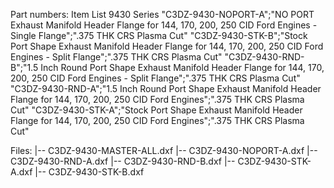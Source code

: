 Part numbers: Item List 9430 Series
"C3DZ-9430-NOPORT-A";"NO PORT Exhaust Manifold Header Flange for 144, 170, 200, 250 CID Ford Engines - Single Flange";".375 THK CRS Plasma Cut"
"C3DZ-9430-STK-B";"Stock Port Shape Exhaust Manifold Header Flange for 144, 170, 200, 250 CID Ford Engines - Split Flange";".375 THK CRS Plasma Cut"
"C3DZ-9430-RND-B";"1.5 Inch Round Port Shape Exhaust Manifold Header Flange for 144, 170, 200, 250 CID Ford Engines - Split Flange";".375 THK CRS Plasma Cut"
"C3DZ-9430-RND-A";"1.5 Inch Round Port Shape Exhaust Manifold Header Flange for 144, 170, 200, 250 CID Ford Engines";".375 THK CRS Plasma Cut"
"C3DZ-9430-STK-A";"Stock Port Shape Exhaust Manifold Header Flange for 144, 170, 200, 250 CID Ford Engines";".375 THK CRS Plasma Cut"

Files:
|-- C3DZ-9430-MASTER-ALL.dxf
|-- C3DZ-9430-NOPORT-A.dxf
|-- C3DZ-9430-RND-A.dxf
|-- C3DZ-9430-RND-B.dxf
|-- C3DZ-9430-STK-A.dxf
|-- C3DZ-9430-STK-B.dxf
